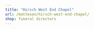 ```yaml
---
title: "Hirsch West End Chapel"
url: /matteson/hirsch-west-end-chapel/
shop: funeral directors
---
```

